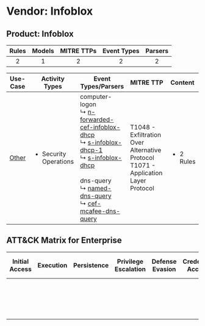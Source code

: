 Vendor: Infoblox
================
Product: Infoblox
-----------------
| Rules | Models | MITRE TTPs | Event Types | Parsers |
|:-----:|:------:|:----------:|:-----------:|:-------:|
|   2   |   1    |     2      |      2      |    2    |

|               Use-Case                | Activity Types                        | Event Types/Parsers                                                                                                                                                                                                                                                                                                                                                                                                                      | MITRE TTP                                                                                | Content                   |
|:-------------------------------------:| ------------------------------------- | ---------------------------------------------------------------------------------------------------------------------------------------------------------------------------------------------------------------------------------------------------------------------------------------------------------------------------------------------------------------------------------------------------------------------------------------- | ---------------------------------------------------------------------------------------- | ------------------------- |
| [Other](../UseCases/usecase_other.md) | <ul><li>Security Operations</li></ul> |  computer-logon<br> ↳ [n-forwarded-cef-infoblox-dhcp](../Parsers/parserContent_n-forwarded-cef-infoblox-dhcp.md)<br> ↳ [s-infoblox-dhcp-1](../Parsers/parserContent_s-infoblox-dhcp-1.md)<br> ↳ [s-infoblox-dhcp](../Parsers/parserContent_s-infoblox-dhcp.md)<br><br> dns-query<br> ↳ [named-dns-query](../Parsers/parserContent_named-dns-query.md)<br> ↳ [cef-mcafee-dns-query](../Parsers/parserContent_cef-mcafee-dns-query.md)<br> | T1048 - Exfiltration Over Alternative Protocol<br>T1071 - Application Layer Protocol<br> | <ul><li>2 Rules</li></ul> |

ATT&CK Matrix for Enterprise
----------------------------
| Initial Access | Execution | Persistence | Privilege Escalation | Defense Evasion | Credential Access | Discovery | Lateral Movement | Collection | Command and Control                                                             | Exfiltration                                                                                | Impact |
| -------------- | --------- | ----------- | -------------------- | --------------- | ----------------- | --------- | ---------------- | ---------- | ------------------------------------------------------------------------------- | ------------------------------------------------------------------------------------------- | ------ |
|                |           |             |                      |                 |                   |           |                  |            | [Application Layer Protocol](https://attack.mitre.org/techniques/T1071)<br><br> | [Exfiltration Over Alternative Protocol](https://attack.mitre.org/techniques/T1048)<br><br> |        |